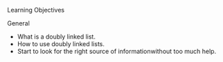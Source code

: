 Learning Objectives

General
- What is a doubly linked list.
- How to use doubly linked lists.
- Start to look for the right source of informationwithout too much help.
